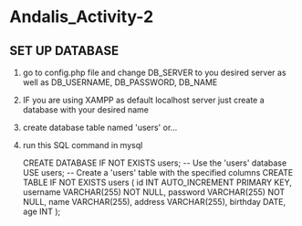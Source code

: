 # Andalis_Activity-2

## SET UP DATABASE 
1. go to config.php file and change DB_SERVER to you desired server as well as DB_USERNAME, DB_PASSWORD, DB_NAME
2. IF you are using XAMPP as default localhost server just create a database with your desired name
3. create database table named 'users' or...
4. run this SQL command in mysql
   
   CREATE DATABASE IF NOT EXISTS users;
  -- Use the 'users' database
  USE users;
  -- Create a 'users' table with the specified columns
  CREATE TABLE IF NOT EXISTS users (
      id INT AUTO_INCREMENT PRIMARY KEY,
      username VARCHAR(255) NOT NULL,
      password VARCHAR(255) NOT NULL,
      name VARCHAR(255),
      address VARCHAR(255),
      birthday DATE,
      age INT
  );
